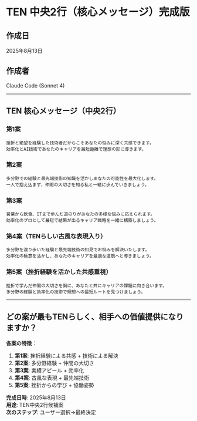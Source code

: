 # TEN 中央2行（核心メッセージ）完成版

## 作成日
2025年8月13日

## 作成者
Claude Code (Sonnet 4)

---

## TEN 核心メッセージ（中央2行）

### 第1案
```
挫折と絶望を経験した技術者だからこそあなたの悩みに深く共感できます。
効率化とAI技術であなたのキャリアを最短距離で理想の形に導きます。
```

### 第2案
```
多分野での経験と最先端技術の知識を活かしあなたの可能性を最大化します。
一人で抱え込まず、仲間の大切さを知る私と一緒に歩んでいきましょう。
```

### 第3案
```
営業から飲食、ITまで歩んだ道のりがあなたの多様な悩みに応えられます。
効率化のプロとして最短で結果が出るキャリア戦略を一緒に構築しましょう。
```

### 第4案（TENらしい古風な表現入り）
```
多分野を渡り歩いた経験と最先端技術の知見でお悩みを解決いたします。
効率化の極意を活かし、あなたのキャリアを最適な道筋へと導きましょう。
```

### 第5案（挫折経験を活かした共感重視）
```
挫折で学んだ仲間の大切さを胸に、あなたと共にキャリアの課題に向き合います。
多分野の経験と効率化の技術で理想への最短ルートを見つけましょう。
```

---

## どの案が最もTENらしく、相手への価値提供になりますか？

**各案の特徴**：
1. **第1案**: 挫折経験による共感 + 技術による解決
2. **第2案**: 多分野経験 + 仲間の大切さ
3. **第3案**: 実績アピール + 効率化
4. **第4案**: 古風な表現 + 最先端技術
5. **第5案**: 挫折からの学び + 協働姿勢

**完成日時**: 2025年8月13日  
**用途**: TEN中央2行候補案  
**次のステップ**: ユーザー選択→最終決定